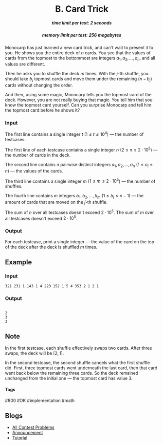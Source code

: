 <h1 style='text-align: center;'> B. Card Trick</h1>

<h5 style='text-align: center;'>time limit per test: 2 seconds</h5>
<h5 style='text-align: center;'>memory limit per test: 256 megabytes</h5>

Monocarp has just learned a new card trick, and can't wait to present it to you. He shows you the entire deck of $n$ cards. You see that the values of cards from the topmost to the bottommost are integers $a_1, a_2, \dots, a_n$, and all values are different.

Then he asks you to shuffle the deck $m$ times. With the $j$-th shuffle, you should take $b_j$ topmost cards and move them under the remaining $(n - b_j)$ cards without changing the order.

And then, using some magic, Monocarp tells you the topmost card of the deck. However, you are not really buying that magic. You tell him that you know the topmost card yourself. Can you surprise Monocarp and tell him the topmost card before he shows it?

### Input

The first line contains a single integer $t$ ($1 \le t \le 10^4$) — the number of testcases.

The first line of each testcase contains a single integer $n$ ($2 \le n \le 2 \cdot 10^5$) — the number of cards in the deck.

The second line contains $n$ pairwise distinct integers $a_1, a_2, \dots, a_n$ ($1 \le a_i \le n$) — the values of the cards.

The third line contains a single integer $m$ ($1 \le m \le 2 \cdot 10^5$) — the number of shuffles.

The fourth line contains $m$ integers $b_1, b_2, \dots, b_m$ ($1 \le b_j \le n - 1$) — the amount of cards that are moved on the $j$-th shuffle.

The sum of $n$ over all testcases doesn't exceed $2 \cdot 10^5$. The sum of $m$ over all testcases doesn't exceed $2 \cdot 10^5$.

### Output

For each testcase, print a single integer — the value of the card on the top of the deck after the deck is shuffled $m$ times.

## Example

### Input


```text
321 231 1 143 1 4 223 152 1 5 4 353 2 1 2 1
```
### Output

```text

2
3
3

```
## Note

In the first testcase, each shuffle effectively swaps two cards. After three swaps, the deck will be $[2, 1]$.

In the second testcase, the second shuffle cancels what the first shuffle did. First, three topmost cards went underneath the last card, then that card went back below the remaining three cards. So the deck remained unchanged from the initial one — the topmost card has value $3$.



#### Tags 

#800 #OK #implementation #math 

## Blogs
- [All Contest Problems](../Educational_Codeforces_Round_129_(Rated_for_Div._2).md)
- [Announcement](../blogs/Announcement.md)
- [Tutorial](../blogs/Tutorial.md)
